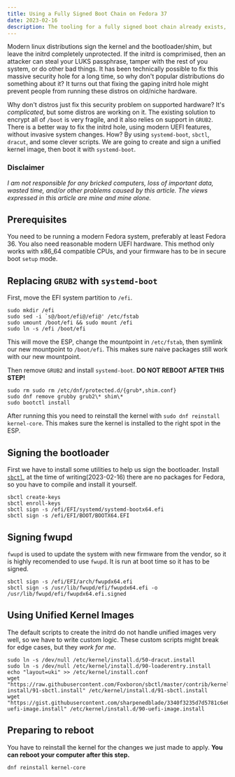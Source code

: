 ```yaml
---
title: Using a Fully Signed Boot Chain on Fedora 37
date: 2023-02-16
description: The tooling for a fully signed boot chain already exists, how do we use it?
---
```


Modern linux distributions sign the kernel and the bootloader/shim, but leave the initrd completely unprotected. If the initrd is comprimised, then an attacker can steal your LUKS passphrase, tamper with the rest of you system, or do other bad things. It has been technically possible to fix this massive security hole for a long time, so why don't popular distributions do something about it? It turns out that fixing the gaping initrd hole might prevent people from running these distros on old/niche hardware.

Why don't distros just fix this security problem on supported hardware? It's *complicated*, but some distros are working on it. The existing solution to encrypt all of `/boot` is very fragile, and it also relies on support in `GRUB2`. There is a better way to fix the initrd hole, using modern UEFI features, without invasive system changes. How? By using `systemd-boot`, `sbctl`, `dracut`, and some clever scripts. We are going to create and sign a unified kernel image, then boot it with `systemd-boot`.

### Disclaimer

*I am not responsible for any bricked computers, loss of important data, wasted time, and/or other problems caused by this article. The views expressed in this article are mine and mine alone.*

## Prerequisites

You need to be running a modern Fedora system, preferably at least Fedora 36. You also need reasonable modern UEFI hardware. This method only works with x86_64 compatible CPUs, and your firmware has to be in secure boot `setup` mode.

## Replacing `GRUB2` with `systemd-boot`

First, move the EFI system partition to `/efi`.

```
sudo mkdir /efi
sudo sed -i `s@/boot/efi@/efi@' /etc/fstab
sudo umount /boot/efi && sudo mount /efi
sudo ln -s /efi /boot/efi
```

This will move the ESP, change the mountpoint in `/etc/fstab`, then symlink our new mountpoint to `/boot/efi`. This makes sure naive packages still work with our new mountpoint.

Then remove `GRUB2` and install `systemd-boot`. **DO NOT REBOOT AFTER THIS STEP!**

```
sudo rm sudo rm /etc/dnf/protected.d/{grub*,shim.conf}
sudo dnf remove grubby grub2\* shim\*
sudo bootctl install
```

After running this you need to reinstall the kernel with `sudo dnf reinstall kernel-core`. This makes sure the kernel is installed to the right spot in the ESP.

## Signing the bootloader

First we have to install some utilities to help us sign the bootloader. Install [`sbctl`](https://github.com/Foxboron/sbctl), at the time of writing(2023-02-16) there are no packages for Fedora, so you have to compile and install it yourself.

```
sbctl create-keys
sbctl enroll-keys
sbctl sign -s /efi/EFI/systemd/systemd-bootx64.efi
sbctl sign -s /efi/EFI/BOOT/BOOTX64.EFI
```

## Signing fwupd

`fwupd` is used to update the system with new firmware from the vendor, so it is highly recomended to use `fwupd`. It is run at boot time so it has to be signed.

```
sbctl sign -s /efi/EFI/arch/fwupdx64.efi
sbctl sign -s /usr/lib/fwupd/efi/fwupdx64.efi -o /usr/lib/fwupd/efi/fwupdx64.efi.signed
```

## Using Unified Kernel Images

The default scripts to create the initrd do not handle unified images very well, so we have to write custom logic. These custom scripts might break for edge cases, but they *work for me*.

```
sudo ln -s /dev/null /etc/kernel/install.d/50-dracut.install
sudo ln -s /dev/null /etc/kernel/install.d/90-loaderentry.install
echo "layout=uki" >> /etc/kernel/install.conf
wget "https://raw.githubusercontent.com/Foxboron/sbctl/master/contrib/kernel-install/91-sbctl.install" /etc/kernel/install.d/91-sbctl.install
wget "https://gist.githubusercontent.com/sharpenedblade/3340f3235d7d5781c6e66547da7fd91f/raw/63c11f7ca8f1ad756db6439c8fab2c5e979ba83e/90-uefi-image.install" /etc/kernel/install.d/90-uefi-image.install
```

## Preparing to reboot

You have to reinstall the kernel for the changes we just made to apply. **You can reboot your computer after this step.**

```
dnf reinstall kernel-core
```
